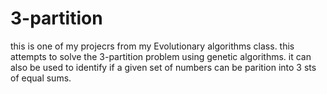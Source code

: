 # 3-partition
this is one of my projecrs from my Evolutionary algorithms class.
this attempts to solve the 3-partition problem using genetic algorithms.
it can also be used to identify if a given set of numbers can be parition into 3 sts of equal sums.
